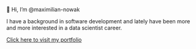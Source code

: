 
<!---
- 👀 I’m interested in ...
- 🌱 I’m currently learning ...
- 💞️ I’m looking to collaborate on ...
- 📫 How to reach me ...

maximilian-nowak/maximilian-nowak is a ✨ special ✨ repository because its `README.md` (this file) appears on your GitHub profile.
You can click the Preview link to take a look at your changes.
--->
👋 Hi, I’m @maximilian-nowak

I have a background in software development and lately have been more and more interested in a data scientist career.

[Click here to visit my portfolio](https://github.com/maximilian-nowak/Portfolio)
